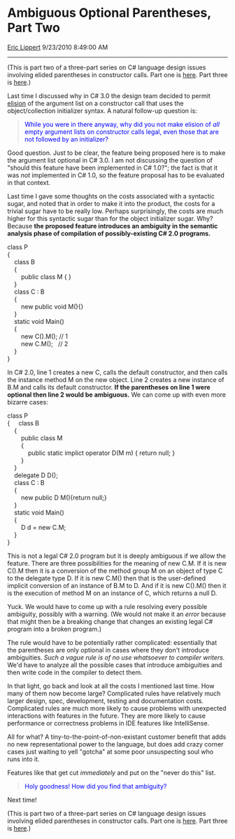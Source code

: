 <div id="page">

# Ambiguous Optional Parentheses, Part Two

[Eric Lippert](https://social.msdn.microsoft.com/profile/Eric%20Lippert) 9/23/2010 8:49:00 AM

-----

<div id="content">

<div class="mine">

(﻿This is part two of a three-part series on C\# language design issues involving elided parentheses in constructor calls. Part one is [here](http://blogs.msdn.com/b/ericlippert/archive/2010/09/20/ambiguous-optional-parentheses.aspx). Part three is [here](http://blogs.msdn.com/b/ericlippert/archive/2010/09/27/ambiguous-optional-parentheses-part-three.aspx).)

Last time I discussed why in C\# 3.0 the design team decided to permit [elision](http://blogs.msdn.com/b/ericlippert/archive/2004/05/11/riddle-me-this-google.aspx) of the argument list on a constructor call that uses the object/collection initializer syntax. A natural follow-up question is:

> <span style="color: #0000ff;">While you were in there anyway, why did you not make elision of *all* empty argument lists on constructor calls legal, even those that are not followed by an initializer?</span>

Good question. Just to be clear, the feature being proposed here is to make the argument list optional in C\# 3.0. I am not discussing the question of "should this feature have been implemented in C\# 1.0?"; the fact is that it was *not* implemented in C\# 1.0, so the feature proposal has to be evaluated in that context.

Last time I gave some thoughts on the costs associated with a syntactic sugar, and noted that in order to make it into the product, the costs for a trivial sugar have to be really low. Perhaps surprisingly, the costs are much higher for this syntactic sugar than for the object initializer sugar. Why? Because **the proposed feature introduces an ambiguity in the semantic analysis phase of compilation of possibly-existing C\# 2.0 programs.**

<span class="code">class P  
{  
    class B  
    {  
        public class M { }  
    }  
    class C : B  
    {  
        new public void M(){}  
    }  
    static void Main()  
    {  
        new C().M(); // 1  
        new C.M();   // 2  
    }  
}  
</span>

In C\# 2.0, line 1 creates a new C, calls the default constructor, and then calls the instance method M on the new object. Line 2 creates a new instance of B.M and calls its default constructor. **If the parentheses on line 1 were optional then line 2 would be ambiguous.** We can come up with even more bizarre cases:

<span class="code">class P  
{     class B  
    {  
        public class M  
        {  
            public static implict operator D(M m) { return null; }  
        }  
    }  
    delegate D D();  
    class C : B  
    {  
        new public D M(){return null;}  
    }  
    static void Main()  
    {  
        D d = new C.M;  
    }  
}</span>

This is not a legal C\# 2.0 program but it is deeply ambiguous if we allow the feature. There are three possibilities for the meaning of <span class="code">new C.M</span>. If it is <span class="code">new C().M</span> then it is a conversion of the method group M on an object of type C to the delegate type D. If it is <span class="code">new C.M()</span> then that is the user-defined implicit conversion of an instance of B.M to D. And if it is <span class="code">new C().M()</span> then it is the execution of method M on an instance of C, which returns a null D.

Yuck. We would have to come up with a rule resolving every possible ambiguity, possibly with a warning. (We would not make it an *error* because that might then be a breaking change that changes an existing legal C\# program into a broken program.)

The rule would have to be potentially rather complicated: essentially that the parentheses are only optional in cases where they don't introduce ambiguities. *Such a vague rule is of no use whatsoever to compiler writers.* We'd have to analyze all the possible cases that introduce ambiguities and then write code in the compiler to detect them.

In that light, go back and look at all the costs I mentioned last time. How many of them now become large? Complicated rules have relatively much larger design, spec, development, testing and documentation costs. Complicated rules are much more likely to cause problems with unexpected interactions with features in the future. They are more likely to cause performance or correctness problems in IDE features like IntelliSense.

All for what? A tiny-to-the-point-of-non-existant customer benefit that adds no new representational power to the language, but does add crazy corner cases just waiting to yell "gotcha" at some poor unsuspecting soul who runs into it.

Features like that get cut *immediately* and put on the "never do this" list.

> <span style="color: #0000ff;">Holy goodness\! How did you find that ambiguity?</span>

Next time\!

(﻿This is part two of a three-part series on C\# language design issues involving elided parentheses in constructor calls. Part one is [here](http://blogs.msdn.com/b/ericlippert/archive/2010/09/20/ambiguous-optional-parentheses.aspx). Part three is [here](http://blogs.msdn.com/b/ericlippert/archive/2010/09/27/ambiguous-optional-parentheses-part-three.aspx).)

<div id="_mcePaste" class="mcePaste" style="position: absolute; width: 1px; height: 1px; overflow: hidden; top: 0px; left: -10000px;">

﻿

</div>

</div>

</div>

</div>

